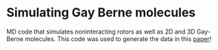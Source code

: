# Simulating Gay Berne molecules
MD code that simulates noninteracting rotors as well as 2D and 3D Gay-Berne molecules. This code was used to generate the data in this [paper](https://pubs.aip.org/aip/jcp/article/162/2/024501/3329531/Exceptionally-large-fluctuations-in-orientational)!
